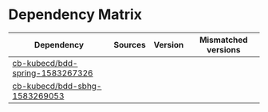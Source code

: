 # Dependency Matrix

Dependency | Sources | Version | Mismatched versions
---------- | ------- | ------- | -------------------
[cb-kubecd/bdd-spring-1583267326](https://github.com/cb-kubecd/bdd-spring-1583267326.git) |  | []() | 
[cb-kubecd/bdd-sbhg-1583269053](https://github.com/cb-kubecd/bdd-sbhg-1583269053.git) |  | []() | 
